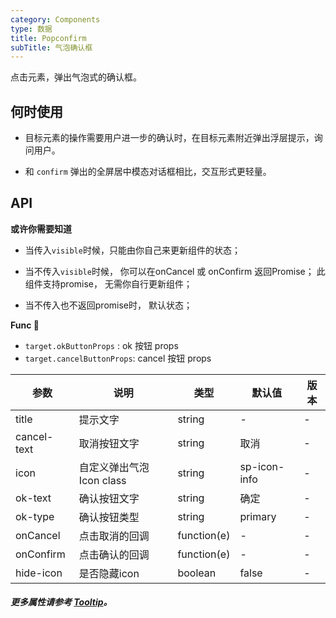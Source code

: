 ```yaml
---
category: Components
type: 数据
title: Popconfirm
subTitle: 气泡确认框
---
```


点击元素，弹出气泡式的确认框。

## 何时使用
- 目标元素的操作需要用户进一步的确认时，在目标元素附近弹出浮层提示，询问用户。

- 和 `confirm` 弹出的全屏居中模态对话框相比，交互形式更轻量。




## API
**或许你需要知道**
- 当传入`visible`时候，只能由你自己来更新组件的状态；

- 当不传入`visible`时候， 你可以在onCancel 或 onConfirm 返回Promise； 此组件支持promise， 无需你自行更新组件；

- 当不传入也不返回promise时， 默认状态；

**Func 🔧**
- `target.okButtonProps` : ok 按钮 props
- `target.cancelButtonProps`: cancel 按钮 props

| 参数        | 说明                      | 类型        | 默认值       | 版本 |
| ----------- | ------------------------- | ----------- | ------------ | ---- |
| title       | 提示文字                  | string      | -            | -    |
| cancel-text | 取消按钮文字              | string      | 取消         | -    |
| icon        | 自定义弹出气泡 Icon class | string      | sp-icon-info | -    |
| ok-text     | 确认按钮文字              | string      | 确定         | -    |
| ok-type     | 确认按钮类型              | string      | primary      | -    |
| onCancel    | 点击取消的回调            | function(e) | -            | -    |
| onConfirm   | 点击确认的回调            | function(e) | -            | -    |
| hide-icon   | 是否隐藏icon              | boolean     | false        | -    |

##### 更多属性请参考 [Tooltip](/components/tooltip/#API)。